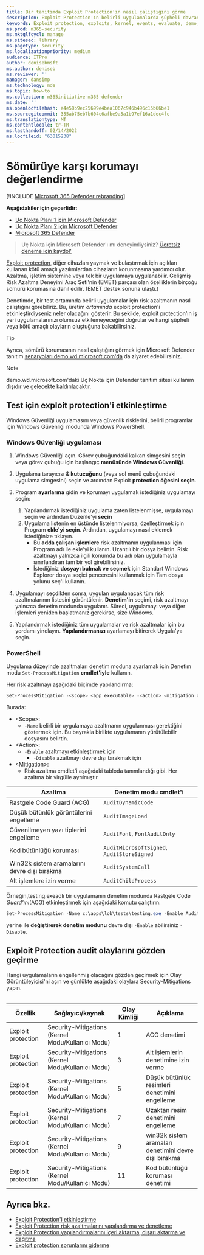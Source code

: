 ```yaml
---
title: Bir tanıtımda Exploit Protection'ın nasıl çalıştığını görme
description: Exploit Protection'ın belirli uygulamalarda şüpheli davranışlara neden olan davranışların nasıl önlenene yönelik olduğunu öğrenin.
keywords: Exploit protection, exploits, kernel, events, evaluate, demo, try, mitigation
ms.prod: m365-security
ms.mktglfcycl: manage
ms.sitesec: library
ms.pagetype: security
ms.localizationpriority: medium
audience: ITPro
author: denisebmsft
ms.author: deniseb
ms.reviewer: ''
manager: dansimp
ms.technology: mde
ms.topic: how-to
ms.collection: m365initiative-m365-defender
ms.date: ''
ms.openlocfilehash: a4e58b9ec25699e4bea1067c946b496c15b66be1
ms.sourcegitcommit: 355ab75eb7b604c6afbe9a5a1b97ef16a1dec4fc
ms.translationtype: MT
ms.contentlocale: tr-TR
ms.lasthandoff: 02/14/2022
ms.locfileid: "63015238"
---
```

# <a name="evaluate-exploit-protection"></a>Sömürüye karşı korumayı değerlendirme

[!INCLUDE [Microsoft 365 Defender rebranding](../../includes/microsoft-defender.md)]

**Aşağıdakiler için geçerlidir:**
- [Uç Nokta Planı 1 için Microsoft Defender](https://go.microsoft.com/fwlink/?linkid=2154037)
- [Uç Nokta Planı 2 için Microsoft Defender](https://go.microsoft.com/fwlink/?linkid=2154037)
- [Microsoft 365 Defender](https://go.microsoft.com/fwlink/?linkid=2118804)

> Uç Nokta için Microsoft Defender'ı mı deneyimliysiniz? [Ücretsiz deneme için kaydol'](https://signup.microsoft.com/create-account/signup?products=7f379fee-c4f9-4278-b0a1-e4c8c2fcdf7e&ru=https://aka.ms/MDEp2OpenTrial?ocid=docs-wdatp-enablesiem-abovefoldlink)

[Exploit protection,](exploit-protection.md) diğer cihazları yaymak ve bulaştırmak için açıkları kullanan kötü amaçlı yazılımlardan cihazların korunmasına yardımcı olur. Azaltma, işletim sistemine veya tek bir uygulamaya uygulanabilir. Gelişmiş Risk Azaltma Deneyimi Araç Seti'nin (EMET) parçası olan özelliklerin birçoğu sömürü korumasına dahil edilir. (EMET destek sonuna ulaştı.)

Denetimde, bir test ortamında belirli uygulamalar için risk azaltmanın nasıl çalıştığını görebiliriz. Bu, üretim *ortamında* exploit protection'i etkinleştirdiyseniz neler olacağını gösterir. Bu şekilde, exploit protection'ın iş yeri uygulamalarınızı olumsuz etkilemeyeceğini doğrular ve hangi şüpheli veya kötü amaçlı olayların oluştuğuna bakabilirsiniz.

> [!TIP]
> Ayrıca, sömürü korumasının nasıl çalıştığını görmek için Microsoft Defender tanıtım [senaryoları demo.wd.microsoft.com'da](https://demo.wd.microsoft.com?ocid=cx-wddocs-testground) da ziyaret edebilirsiniz.

> [!NOTE]
> demo.wd.microsoft.com'daki Uç Nokta için Defender tanıtım sitesi kullanım dışıdır ve gelecekte kaldırılacaktır.

## <a name="enable-exploit-protection-for-testing"></a>Test için exploit protection'i etkinleştirme

Windows Güvenliği uygulamasını veya güvenlik risklerini, belirli programlar için Windows Güvenliği modunda Windows PowerShell.

### <a name="windows-security-app"></a>Windows Güvenliği uygulaması

1. Windows Güvenliği açın. Görev çubuğundaki kalkan simgesini seçin veya görev çubuğu için başlangıç **menüsünde Windows Güvenliği**.

2. Uygulama tarayıcısı **& kutucuğunu** (veya sol menü çubuğundaki uygulama simgesini) seçin ve ardından Exploit **protection öğesini seçin**.

3. Program **ayarlarına** gidin ve korumayı uygulamak istediğiniz uygulamayı seçin:

    1. Yapılandırmak istediğiniz uygulama zaten listelenmişse, uygulamayı seçin ve ardından Düzenle'yi **seçin**
    2. Uygulama listenin en üstünde listelenmiyorsa, özelleştirmek için Program **ekle'yi seçin**. Ardından, uygulamayı nasıl eklemek istediğinize tıklayın.
        - Bu **adda çalışan işlemlere** risk azaltmanın uygulanması için Program adı ile ekle'yi kullanın. Uzantılı bir dosya belirtin. Risk azaltmayı yalnızca ilgili konumda bu adı olan uygulamayla sınırlandıran tam bir yol girebilirsiniz.
        - İstediğiniz **dosyayı bulmak ve seçmek** için Standart Windows Explorer dosya seçici penceresini kullanmak için Tam dosya yolunu seç'i kullanın.

4. Uygulamayı seçdikten sonra, uygulan uygulanacak tüm risk azaltmalarının listesini görüntülenir. **Denetim'in** seçimi, risk azaltmayı yalnızca denetim modunda uygulanır. Süreci, uygulamayı veya diğer işlemleri yeniden başlatmanız gerekirse, size Windows.

5. Yapılandırmak istediğiniz tüm uygulamalar ve risk azaltmalar için bu yordamı yinelayın. **Yapılandırmanızı** ayarlamayı bitirerek Uygula'ya seçin.

### <a name="powershell"></a>PowerShell

Uygulama düzeyinde azaltmaları denetim moduna ayarlamak için Denetim modu `Set-ProcessMitigation` **cmdlet'iyle** kullanın.

Her risk azaltmayı aşağıdaki biçimde yapılandırma:

```PowerShell
Set-ProcessMitigation -<scope> <app executable> -<action> <mitigation or options>,<mitigation or options>,<mitigation or options>
```

Burada:

- \<Scope\>:
  - `-Name` belirli bir uygulamaya azaltmanın uygulanması gerektiğini göstermek için. Bu bayrakla birlikte uygulamanın yürütülebilir dosyasını belirtin.
- \<Action\>:
  - `-Enable` azaltmayı etkinleştirmek için
    - `-Disable` azaltmayı devre dışı bırakmak için
- \<Mitigation\>:
  - Risk azaltma cmdlet'i aşağıdaki tabloda tanımlandığı gibi. Her azaltma bir virgülle ayrılmıştır.

|Azaltma|Denetim modu cmdlet'i|
|---|---|
|Rastgele Code Guard (ACG)|`AuditDynamicCode`|
|Düşük bütünlük görüntülerini engelleme|`AuditImageLoad`
|Güvenilmeyen yazı tiplerini engelleme|`AuditFont`, `FontAuditOnly`|
|Kod bütünlüğü koruması|`AuditMicrosoftSigned`, `AuditStoreSigned`|
|Win32k sistem aramalarını devre dışı bırakma|`AuditSystemCall`|
|Alt işlemlere izin verme|`AuditChildProcess`|

Örneğin,testing.exeadlı bir uygulamanın denetim modunda Rastgele Code *Guard'ını*(ACG) etkinleştirmek için aşağıdaki komutu çalıştırın:

```PowerShell
Set-ProcessMitigation -Name c:\apps\lob\tests\testing.exe -Enable AuditDynamicCode
```

yerine ile **değiştirerek denetim modunu** devre dışı `-Enable` abilirsiniz `-Disable`.

## <a name="review-exploit-protection-audit-events"></a>Exploit Protection audit olaylarını gözden geçirme

Hangi uygulamaların engellenmiş olacağını gözden geçirmek için Olay Görüntüleyicisi'ni açın ve günlükte aşağıdaki olaylara Security-Mitigations yapın.<br/><br/>

|Özellik|Sağlayıcı/kaynak|Olay Kimliği|Açıklama|
|---|---|--|---|
|Exploit protection|Security-Mitigations (Kernel Modu/Kullanıcı Modu)|1|ACG denetimi|
|Exploit protection|Security-Mitigations (Kernel Modu/Kullanıcı Modu)|3|Alt işlemlerin denetimine izin verme|
|Exploit protection|Security-Mitigations (Kernel Modu/Kullanıcı Modu)|5|Düşük bütünlük resimleri denetimini engelleme|
|Exploit protection|Security-Mitigations (Kernel Modu/Kullanıcı Modu)|7|Uzaktan resim denetimini engelleme|
|Exploit protection|Security-Mitigations (Kernel Modu/Kullanıcı Modu)|9|win32k sistem aramaları denetimini devre dışı bırakma|
|Exploit protection|Security-Mitigations (Kernel Modu/Kullanıcı Modu)|11|Kod bütünlüğü koruması denetimi|

## <a name="see-also"></a>Ayrıca bkz.

- [Exploit Protection'i etkinleştirme](enable-exploit-protection.md)
- [Exploit Protection risk azaltmalarını yapılandırma ve denetleme](customize-exploit-protection.md)
- [Exploit Protection yapılandırmalarını içeri aktarma, dışarı aktarma ve dağıtma](import-export-exploit-protection-emet-xml.md)
- [Exploit protection sorunlarını giderme](troubleshoot-exploit-protection-mitigations.md)
